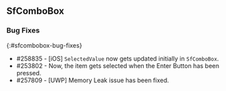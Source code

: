 ## SfComboBox

### Bug Fixes
{:#sfcombobox-bug-fixes}

* \#258835 - [iOS] `SelectedValue` now gets updated initially in `SfComboBox`.
* \#253802 - Now, the item gets selected when the Enter Button has been pressed.
* \#257809 - [UWP] Memory Leak issue has been fixed.